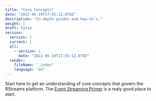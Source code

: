 ```yaml
---
title: "Core Concepts"
date: "2022-05-19T17:55:12.078Z"
description: "In-depth guides and how-to's."
weight: 1
draft: false
version:
  version: 1
  current: 1
  all:
    - version: 1
      date: "2022-05-19T17:55:12.078Z"
  render:
    fileName: "_index"
    language: "en"
---
```


Start here to get an understanding of core concepts that govern the RStreams platform.  The [Event Streaming Primer](event-streaming-primer) is a realy good place to start.